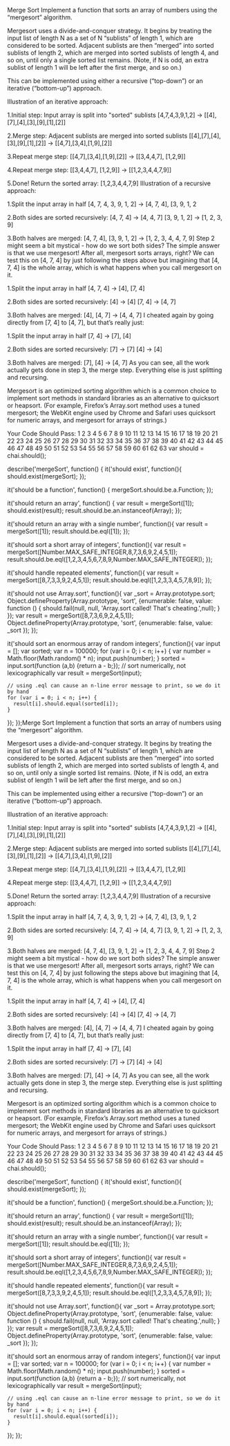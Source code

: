 Merge Sort
Implement a function that sorts an array of numbers using the “mergesort” algorithm.

Mergesort uses a divide-and-conquer strategy. It begins by treating the input list of length N as a set of N “sublists” of length 1, which are considered to be sorted. Adjacent sublists are then “merged” into sorted sublists of length 2, which are merged into sorted sublists of length 4, and so on, until only a single sorted list remains. (Note, if N is odd, an extra sublist of length 1 will be left
after the first merge, and so on.)

This can be implemented using either a recursive (“top-down”) or an iterative (“bottom-up”) approach.

Illustration of an iterative approach:

  1.Initial step: Input array is split into "sorted" sublists
     [4,7,4,3,9,1,2] -> [[4],[7],[4],[3],[9],[1],[2]]

  2.Merge step: Adjacent sublists are merged into sorted sublists
     [[4],[7],[4],[3],[9],[1],[2]] -> [[4,7],[3,4],[1,9],[2]]

  3.Repeat merge step:
     [[4,7],[3,4],[1,9],[2]] -> [[3,4,4,7], [1,2,9]]

  4.Repeat merge step:
     [[3,4,4,7], [1,2,9]] -> [[1,2,3,4,4,7,9]]

  5.Done! Return the sorted array:
     [1,2,3,4,4,7,9]
Illustration of a recursive approach:

  1.Split the input array in half
   [4, 7, 4, 3, 9, 1, 2] -> [4, 7, 4], [3, 9, 1, 2

  2.Both sides are sorted recursively:
   [4, 7, 4] -> [4, 4, 7]
   [3, 9, 1, 2] -> [1, 2, 3, 9]

  3.Both halves are merged:
   [4, 7, 4], [3, 9, 1, 2] -> [1, 2, 3, 4, 4, 7, 9]
Step 2 might seem a bit mystical - how do we sort both sides? The
simple answer is that we use mergesort! After all, mergesort sorts
arrays, right? We can test this on [4, 7, 4] by just following the
steps above but imagining that [4, 7, 4] is the whole array, which
is what happens when you call mergesort on it.

   1.Split the input array in half
     [4, 7, 4] -> [4], [7, 4]

   2.Both sides are sorted recursively:
    [4] -> [4]
    [7, 4] -> [4, 7]

   3.Both halves are merged:
   [4], [4, 7] -> [4, 4, 7]
I cheated again by going directly from [7, 4] to [4, 7], but that’s
really just:

  1.Split the input array in half
    [7, 4] -> [7], [4]

  2.Both sides are sorted recursively:
    [7] -> [7]
    [4] -> [4]

  3.Both halves are merged:
    [7], [4] -> [4, 7]
As you can see, all the work actually gets done in step 3, the merge
step. Everything else is just splitting and recursing.

Mergesort is an optimized sorting algorithm which is a common choice to implement sort
methods in standard libraries as an alternative to quicksort or heapsort. (For example,
Firefox’s Array.sort method uses a tuned mergesort; the WebKit engine used by Chrome and
Safari uses quicksort for numeric arrays, and mergesort for arrays of strings.)

Your Code Should Pass:
1
2
3
4
5
6
7
8
9
10
11
12
13
14
15
16
17
18
19
20
21
22
23
24
25
26
27
28
29
30
31
32
33
34
35
36
37
38
39
40
41
42
43
44
45
46
47
48
49
50
51
52
53
54
55
56
57
58
59
60
61
62
63
var should = chai.should();

describe('mergeSort', function() {
  it('should exist', function(){
    should.exist(mergeSort);
  });

  it('should be a function', function() {
    mergeSort.should.be.a.Function;
  });

  it('should return an array', function() {
    var result = mergeSort([1]);
    should.exist(result);
    result.should.be.an.instanceof(Array);
  });

  it('should return an array with a single number', function(){
    var result = mergeSort([1]);
    result.should.be.eql([1]);
  });

  it('should sort a short array of integers', function(){
    var result = mergeSort([Number.MAX_SAFE_INTEGER,8,7,3,6,9,2,4,5,1]);
    result.should.be.eql([1,2,3,4,5,6,7,8,9,Number.MAX_SAFE_INTEGER]);
  });

  it('should handle repeated elements', function(){
    var result = mergeSort([8,7,3,3,9,2,4,5,1]);
    result.should.be.eql([1,2,3,3,4,5,7,8,9]);
  });

  it('should not use Array.sort', function(){
    var _sort = Array.prototype.sort;
    Object.defineProperty(Array.prototype, 'sort', {enumerable: false,
      value: function () {
        should.fail(null, null, 'Array.sort called! That\'s cheating.',null);
      }
    });
    var result = mergeSort([8,7,3,6,9,2,4,5,1]);
    Object.defineProperty(Array.prototype, 'sort', {enumerable: false,
      value: _sort
    });
  });

  it('should sort an enormous array of random integers', function(){
    var input = [];
    var sorted;
    var n = 100000;
    for (var i = 0; i < n; i++) {
      var number = Math.floor(Math.random() * n);
      input.push(number);
    }
    sorted = input.sort(function (a,b) {return a - b;}); // sort numerically, not lexicographically
    var result = mergeSort(input);

    // using .eql can cause an n-line error message to print, so we do it by hand
    for (var i = 0; i < n; i++) {
      result[i].should.equal(sorted[i]);
    }
  });
});Merge Sort
Implement a function that sorts an array of numbers using the “mergesort” algorithm.

Mergesort uses a divide-and-conquer strategy. It begins by treating the input list of length N as a set of N “sublists” of length 1, which are considered to be sorted. Adjacent sublists are then “merged” into sorted sublists of length 2, which are merged into sorted sublists of length 4, and so on, until only a single sorted list remains. (Note, if N is odd, an extra sublist of length 1 will be left
after the first merge, and so on.)

This can be implemented using either a recursive (“top-down”) or an iterative (“bottom-up”) approach.

Illustration of an iterative approach:

  1.Initial step: Input array is split into "sorted" sublists
     [4,7,4,3,9,1,2] -> [[4],[7],[4],[3],[9],[1],[2]]

  2.Merge step: Adjacent sublists are merged into sorted sublists
     [[4],[7],[4],[3],[9],[1],[2]] -> [[4,7],[3,4],[1,9],[2]]

  3.Repeat merge step:
     [[4,7],[3,4],[1,9],[2]] -> [[3,4,4,7], [1,2,9]]

  4.Repeat merge step:
     [[3,4,4,7], [1,2,9]] -> [[1,2,3,4,4,7,9]]

  5.Done! Return the sorted array:
     [1,2,3,4,4,7,9]
Illustration of a recursive approach:

  1.Split the input array in half
   [4, 7, 4, 3, 9, 1, 2] -> [4, 7, 4], [3, 9, 1, 2

  2.Both sides are sorted recursively:
   [4, 7, 4] -> [4, 4, 7]
   [3, 9, 1, 2] -> [1, 2, 3, 9]

  3.Both halves are merged:
   [4, 7, 4], [3, 9, 1, 2] -> [1, 2, 3, 4, 4, 7, 9]
Step 2 might seem a bit mystical - how do we sort both sides? The
simple answer is that we use mergesort! After all, mergesort sorts
arrays, right? We can test this on [4, 7, 4] by just following the
steps above but imagining that [4, 7, 4] is the whole array, which
is what happens when you call mergesort on it.

   1.Split the input array in half
     [4, 7, 4] -> [4], [7, 4]

   2.Both sides are sorted recursively:
    [4] -> [4]
    [7, 4] -> [4, 7]

   3.Both halves are merged:
   [4], [4, 7] -> [4, 4, 7]
I cheated again by going directly from [7, 4] to [4, 7], but that’s
really just:

  1.Split the input array in half
    [7, 4] -> [7], [4]

  2.Both sides are sorted recursively:
    [7] -> [7]
    [4] -> [4]

  3.Both halves are merged:
    [7], [4] -> [4, 7]
As you can see, all the work actually gets done in step 3, the merge
step. Everything else is just splitting and recursing.

Mergesort is an optimized sorting algorithm which is a common choice to implement sort
methods in standard libraries as an alternative to quicksort or heapsort. (For example,
Firefox’s Array.sort method uses a tuned mergesort; the WebKit engine used by Chrome and
Safari uses quicksort for numeric arrays, and mergesort for arrays of strings.)

Your Code Should Pass:
1
2
3
4
5
6
7
8
9
10
11
12
13
14
15
16
17
18
19
20
21
22
23
24
25
26
27
28
29
30
31
32
33
34
35
36
37
38
39
40
41
42
43
44
45
46
47
48
49
50
51
52
53
54
55
56
57
58
59
60
61
62
63
var should = chai.should();

describe('mergeSort', function() {
  it('should exist', function(){
    should.exist(mergeSort);
  });

  it('should be a function', function() {
    mergeSort.should.be.a.Function;
  });

  it('should return an array', function() {
    var result = mergeSort([1]);
    should.exist(result);
    result.should.be.an.instanceof(Array);
  });

  it('should return an array with a single number', function(){
    var result = mergeSort([1]);
    result.should.be.eql([1]);
  });

  it('should sort a short array of integers', function(){
    var result = mergeSort([Number.MAX_SAFE_INTEGER,8,7,3,6,9,2,4,5,1]);
    result.should.be.eql([1,2,3,4,5,6,7,8,9,Number.MAX_SAFE_INTEGER]);
  });

  it('should handle repeated elements', function(){
    var result = mergeSort([8,7,3,3,9,2,4,5,1]);
    result.should.be.eql([1,2,3,3,4,5,7,8,9]);
  });

  it('should not use Array.sort', function(){
    var _sort = Array.prototype.sort;
    Object.defineProperty(Array.prototype, 'sort', {enumerable: false,
      value: function () {
        should.fail(null, null, 'Array.sort called! That\'s cheating.',null);
      }
    });
    var result = mergeSort([8,7,3,6,9,2,4,5,1]);
    Object.defineProperty(Array.prototype, 'sort', {enumerable: false,
      value: _sort
    });
  });

  it('should sort an enormous array of random integers', function(){
    var input = [];
    var sorted;
    var n = 100000;
    for (var i = 0; i < n; i++) {
      var number = Math.floor(Math.random() * n);
      input.push(number);
    }
    sorted = input.sort(function (a,b) {return a - b;}); // sort numerically, not lexicographically
    var result = mergeSort(input);

    // using .eql can cause an n-line error message to print, so we do it by hand
    for (var i = 0; i < n; i++) {
      result[i].should.equal(sorted[i]);
    }
  });
});

